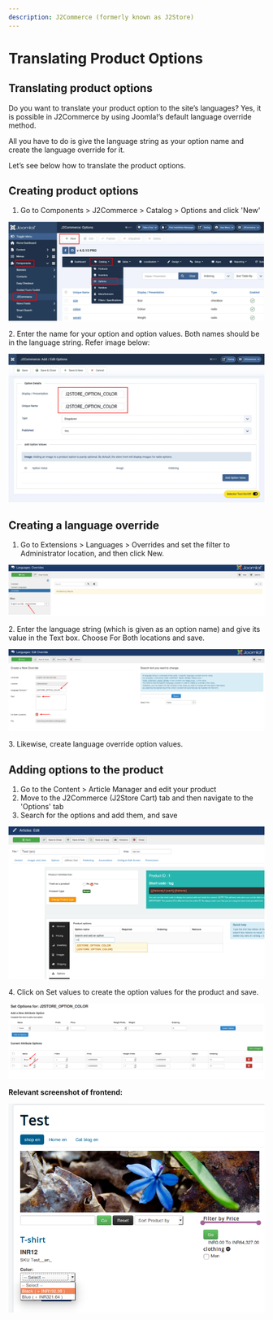 ```yaml
---
description: J2Commerce (formerly known as J2Store)
---
```


# Translating Product Options

## Translating product options <a href="#translating-product-options" id="translating-product-options"></a>

Do you want to translate your product option to the site’s languages? Yes, it is possible in J2Commerce by using Joomla!’s default language override method.

All you have to do is give the language string as your option name and create the language override for it.

Let’s see below how to translate the product options.

## Creating product options <a href="#creating-product-options" id="creating-product-options"></a>

1. Go to Components > J2Commerce > Catalog > Options and click 'New'

![translating options](<../.gitbook/assets/options (1).webp>)

2\. Enter the name for your option and option values. Both names should be in the language string. Refer image below:

![translation option2](../.gitbook/assets/options1.webp)

## Creating a language override <a href="#creating-language-override" id="creating-language-override"></a>

1. Go to Extensions > Languages > Overrides and set the filter to Administrator location, and then click New.

![translate option 3](https://raw.githubusercontent.com/j2store/doc-images/master/translation/translating-product-options/translate-option-3.png)

2\. Enter the language string (which is given as an option name) and give its value in the Text box. Choose For Both locations and save.

![translation option4](https://raw.githubusercontent.com/j2store/doc-images/master/translation/translating-product-options/translate-option-4.png)

3\. Likewise, create language override option values.

## Adding options to the product <a href="#adding-options-to-the-product" id="adding-options-to-the-product"></a>

1. Go to the Content > Article Manager and edit your product
2. Move to the J2Commerce (J2Store Cart) tab and then navigate to the 'Options' tab
3. Search for the options and add them, and save

![translationoption5](https://raw.githubusercontent.com/j2store/doc-images/master/translation/translating-product-options/translate-option-5.png)

4\. Click on Set values to create the option values for the product and save.

![translate option 6](https://raw.githubusercontent.com/j2store/doc-images/master/translation/translating-product-options/translate-option-6.png)

**Relevant screenshot of frontend:**

![translate option 7](https://raw.githubusercontent.com/j2store/doc-images/master/translation/translating-product-options/translate-option-7.png)
